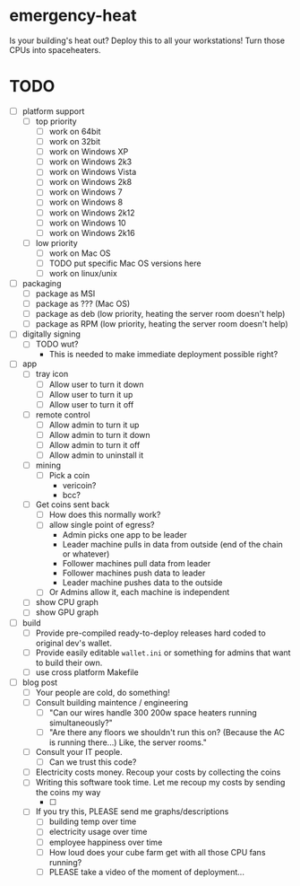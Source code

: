 # emergency-heat
Is your building's heat out? Deploy this to all your workstations! Turn those CPUs into spaceheaters.

# TODO

- [ ] platform support
    - [ ] top priority
        - [ ] work on 64bit
        - [ ] work on 32bit
        - [ ] work on Windows XP
        - [ ] work on Windows 2k3
        - [ ] work on Windows Vista
        - [ ] work on Windows 2k8
        - [ ] work on Windows 7
        - [ ] work on Windows 8
        - [ ] work on Windows 2k12
        - [ ] work on Windows 10
        - [ ] work on Windows 2k16
    - [ ] low priority
        - [ ] work on Mac OS
        - [ ] TODO put specific Mac OS versions here
        - [ ] work on linux/unix
- [ ] packaging
    - [ ] package as MSI
    - [ ] package as ??? (Mac OS)
    - [ ] package as deb (low priority, heating the server room doesn't help)
    - [ ] package as RPM (low priority, heating the server room doesn't help)
- [ ] digitally signing
    - [ ] TODO wut?
        - This is needed to make immediate deployment possible right?
- [ ] app
    - [ ] tray icon
        - [ ] Allow user to turn it down
        - [ ] Allow user to turn it up
        - [ ] Allow user to turn it off
    - [ ] remote control
        - [ ] Allow admin to turn it up
        - [ ] Allow admin to turn it down
        - [ ] Allow admin to turn it off
        - [ ] Allow admin to uninstall it
    - [ ] mining
        - [ ] Pick a coin
            - vericoin?
            - bcc?
    - [ ] Get coins sent back
        - [ ] How does this normally work?
        - [ ] allow single point of egress?
            - Admin picks one app to be leader
            - Leader machine pulls in data from outside (end of the chain or whatever)
            - Follower machines pull data from leader
            - Follower machines push data to leader
            - Leader machine pushes data to the outside
        - [ ] Or Admins allow it, each machine is independent
    - [ ] show CPU graph
    - [ ] show GPU graph
- [ ] build
    - [ ] Provide pre-compiled ready-to-deploy releases hard coded to original dev's wallet.
    - [ ] Provide easily editable `wallet.ini` or something for admins that want to build their own.
    - [ ] use cross platform Makefile
- [ ] blog post
    - [ ] Your people are cold, do something!
    - [ ] Consult building maintence / engineering
        - [ ] "Can our wires handle 300 200w space heaters running simultaneously?"
        - [ ] "Are there any floors we shouldn't run this on?  (Because the AC is running there...)  Like, the server rooms."
    - [ ] Consult your IT people.
        - [ ] Can we trust this code?
    - [ ] Electricity costs money. Recoup your costs by collecting the coins
    - [ ] Writing this software took time.  Let me recoup my costs by sending the coins my way
        - [ ] <picture of cute child that wants to go to college>
    - [ ] If you try this, PLEASE send me graphs/descriptions
        - [ ] building temp over time
        - [ ] electricity usage over time
        - [ ] employee happiness over time
        - [ ] How loud does your cube farm get with all those CPU fans running?
        - [ ] PLEASE take a video of the moment of deployment...

